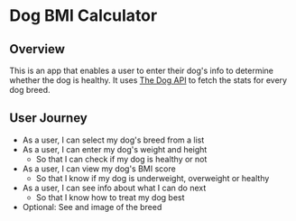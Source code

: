 # Dog BMI Calculator

## Overview
This is an app that enables a user to enter their dog's info to determine whether the dog is healthy. It uses [The Dog API](https://www.thedogapi.com/) to fetch the stats for every dog breed.
## User Journey
- As a user, I can select my dog's breed from a list
- As a user, I can enter my dog's weight and height
  - So that I can check if my dog is healthy or not
- As a user, I can view my dog's BMI score
  - So that I know if my dog is underweight, overweight or healthy
- As a user, I can see info about what I can do next
  - So that I know how to treat my dog best
- Optional: See and image of the breed
